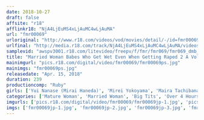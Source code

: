 ```yaml
---
date: 2018-10-27
draft: false
affsite: "r18"
afflinkr18: "NjA4LjEuMS4xLjAuMC4wLjAuMA"
url: "fmr00069"
urloriginal: "http://www.r18.com/videos/vod/movies/detail/-/id=fmr00069"
urlfinal: "http://media.r18.com/track/NjA4LjEuMS4xLjAuMC4wLjAuMA/videos/vod/movies/detail/-/id=fmr00069"
samplevid: "awspv3001.r18.com/litevideo/freepv/f/fmr/fmr069/fmr069_dmb_w.mp4"
title: "Married Woman Babes Who Get Wet Even When Getting Raped 2 A Voluptuous Big Tits Wife 4 Hours/10 Stories"
mainimgurl: "pics.r18.com/digital/video/fmr00069/fmr00069ps.jpg"
mainimgs: "fmr00069ps.jpg"
releasedate: "Apr. 15, 2018"
duration: 239
productioncomp: "Ruby"
girls: ['Yui Nanase (Mirai Haneda)', 'Mirei Yokoyama', 'Maira Tachibana', 'Miwako Ikeda', 'Miho Tsuji', 'Rika Fujishita', 'Yuki Matsushita', 'Sayoko Katagiri', 'Yuria Sonoda']
categories: ['Mature Woman', 'Married Woman', 'Big Tits', 'Over 4 Hours']
imgurls: ['pics.r18.com/digital/video/fmr00069/fmr00069jp-1.jpg', 'pics.r18.com/digital/video/fmr00069/fmr00069jp-2.jpg', 'pics.r18.com/digital/video/fmr00069/fmr00069jp-3.jpg', 'pics.r18.com/digital/video/fmr00069/fmr00069jp-4.jpg', 'pics.r18.com/digital/video/fmr00069/fmr00069jp-5.jpg', 'pics.r18.com/digital/video/fmr00069/fmr00069jp-6.jpg', 'pics.r18.com/digital/video/fmr00069/fmr00069jp-7.jpg', 'pics.r18.com/digital/video/fmr00069/fmr00069jp-8.jpg', 'pics.r18.com/digital/video/fmr00069/fmr00069jp-9.jpg', 'pics.r18.com/digital/video/fmr00069/fmr00069jp-10.jpg', 'pics.r18.com/digital/video/fmr00069/fmr00069jp-11.jpg', 'pics.r18.com/digital/video/fmr00069/fmr00069jp-12.jpg', 'pics.r18.com/digital/video/fmr00069/fmr00069jp-13.jpg', 'pics.r18.com/digital/video/fmr00069/fmr00069jp-14.jpg', 'pics.r18.com/digital/video/fmr00069/fmr00069jp-15.jpg', 'pics.r18.com/digital/video/fmr00069/fmr00069jp-16.jpg', 'pics.r18.com/digital/video/fmr00069/fmr00069jp-17.jpg', 'pics.r18.com/digital/video/fmr00069/fmr00069jp-18.jpg', 'pics.r18.com/digital/video/fmr00069/fmr00069jp-19.jpg', 'pics.r18.com/digital/video/fmr00069/fmr00069jp-20.jpg']
imgs: ['fmr00069jp-1.jpg', 'fmr00069jp-2.jpg', 'fmr00069jp-3.jpg', 'fmr00069jp-4.jpg', 'fmr00069jp-5.jpg', 'fmr00069jp-6.jpg', 'fmr00069jp-7.jpg', 'fmr00069jp-8.jpg', 'fmr00069jp-9.jpg', 'fmr00069jp-10.jpg', 'fmr00069jp-11.jpg', 'fmr00069jp-12.jpg', 'fmr00069jp-13.jpg', 'fmr00069jp-14.jpg', 'fmr00069jp-15.jpg', 'fmr00069jp-16.jpg', 'fmr00069jp-17.jpg', 'fmr00069jp-18.jpg', 'fmr00069jp-19.jpg', 'fmr00069jp-20.jpg']
---
```

